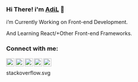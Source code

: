 ### Hi There!  i'm  [ΑdίL][website]  👋


i’m Currently Working on Front-end Development.


And  Learning React/+Other Front-end Frameworks.





### Connect with me:

[<img align="left" alt="#" width="22px" src="https://cdn.jsdelivr.net/npm/simple-icons@v3/icons/linkedin.svg" />][linkedin]
[<img align="left" alt="#" width="22px" src="https://cdn.jsdelivr.net/npm/simple-icons@v3/icons/stackoverflow.svg
" />][stack]

[<img align="left" alt="#" width="22px" src="https://cdn.jsdelivr.net/npm/simple-icons@v3/icons/instagram.svg" />][instagram]

[<img align="left" alt="#" width="22px" src="https://cdn.jsdelivr.net/npm/simple-icons@v3/icons/instagram.svg" />][instagram]


[<img align="left" alt="#" width="22px" src="https://cdn.jsdelivr.net/npm/simple-icons@v3/icons/facebook.svg" />][facebook]
<br />


stackoverflow.svg




[website]:https://adil-it.github.io/mycv.github.io/?fbclid=IwAR3hUiQ85ncp5ero3hZ2N-5i_IXlw8VxEtHW0zOv_USMmxJ91zocKDwtAY0

[facebook]: https://www.facebook.com/IT09.adil/

[instagram]: https://www.instagram.com/adil.syl/

[linkedin]:https://www.linkedin.com/in/shahriar-hussain-adil-17b586189/

[stack]:https://stackoverflow.com/users/13741636/adil?tab=profile
